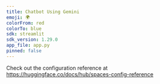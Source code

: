 ```yaml
---
title: Chatbot Using Gemini
emoji: 🌍
colorFrom: red
colorTo: blue
sdk: streamlit
sdk_version: 1.29.0
app_file: app.py
pinned: false
---
```


Check out the configuration reference at https://huggingface.co/docs/hub/spaces-config-reference
